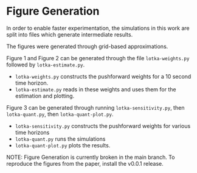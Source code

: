 # Figure Generation

In order to enable faster experimentation, the simulations in this work are split into files which generate intermediate results.

The figures were generated through grid-based approximations.

Figure 1 and Figure 2 can be generated through the file `lotka-weights.py` followed by `lotka-estimate.py`.
- `lotka-weights.py` constructs the pushforward weights for a 10 second time horizon.
- `lotka-estimate.py` reads in these weights and uses them for the estimation and plotting.

Figure 3 can be generated through running `lotka-sensitivity.py`, then `lotka-quant.py`, then `lotka-quant-plot.py`.
- `lotka-sensitivity.py` constructs the pushforward weights for various time horizons
- `lotka-quant.py` runs the simulations
- `lotka-quant-plot.py` plots the results.


NOTE:
    Figure Generation is currently broken in the main branch.
    To reproduce the figures from the paper, install the v0.0.1 release.